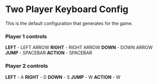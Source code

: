 # Two Player Keyboard Config
This is the default configuration that generates for the game.

### Player 1 controls
**LEFT** - LEFT ARROW
**RIGHT** - RIGHT ARROW
**DOWN** - DOWN ARROW
**JUMP** - SPACEBAR
**ACTION** - SPACEBAR

### Player 2 controls
**LEFT** - A
**RIGHT** - D
**DOWN** - S
**JUMP** - W
**ACTION** - W